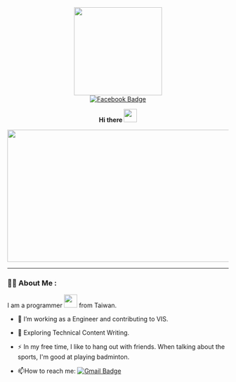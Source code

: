 <div id="header" align="center">
  <img src="https://media.giphy.com/media/hpXdHPfFI5wTABdDx9/giphy.gif" width="200"/>
</div>

<div id="badges" align="center">
  <a href="https://www.facebook.com/profile.php?id=100001951458281">
    <img src="https://img.shields.io/badge/Facebook-blue?style=for-the-badge&logo=facebook&logoColor=white" alt="Facebook Badge"/>
  </a>
</div>

**<p align="center">Hi there <img src="https://media.giphy.com/media/hvRJCLFzcasrR4ia7z/giphy.gif" width="30px"/></p>** 
<div align="center">
  <img src="https://media.giphy.com/media/1GEATImIxEXVR79Dhk/giphy.gif" width="600" height="300"/>
</div>

---

### :woman_technologist: About Me :
I am a programmer <img src="https://media.giphy.com/media/WUlplcMpOCEmTGBtBW/giphy.gif" width="30"> from Taiwan.
- :telescope: I’m working as a Engineer and contributing to VIS.

- :seedling: Exploring Technical Content Writing.

- :zap: In my free time, I like to hang out with friends. When talking about the sports, I'm good at playing badminton.
- :mailbox:How to reach me: [![Gmail Badge](https://img.shields.io/badge/Gmail-white?style=flat&logo=Gmail&logoColor=red)](cch1231cch1231@gmail.com)

<!--
**Shiang-Tian/Shiang-Tian** is a ✨ _special_ ✨ repository because its `README.md` (this file) appears on your GitHub profile.

Here are some ideas to get you started:

- 🔭 I’m currently working on ...
- 🌱 I’m currently learning ...
- 👯 I’m looking to collaborate on ...
- 🤔 I’m looking for help with ...
- 💬 Ask me about ...
- 📫 How to reach me: ...
- 😄 Pronouns: ...
- ⚡ Fun fact: ...
-->
